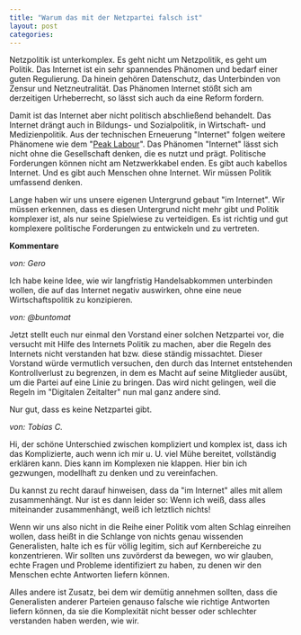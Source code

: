 ```yaml
---
title: "Warum das mit der Netzpartei falsch ist"
layout: post
categories: 
---
```

Netzpolitik ist unterkomplex. Es geht nicht um Netzpolitik, es geht um Politik. Das Internet ist ein sehr spannendes Phänomen und bedarf einer guten Regulierung. Da hinein gehören Datenschutz, das Unterbinden von Zensur und Netzneutralität.
Das Phänomen Internet stößt sich am derzeitigen Urheberrecht, so lässt sich auch da eine Reform fordern.

Damit ist das Internet aber nicht politisch abschließend behandelt. Das Internet drängt auch in Bildungs- und Sozialpolitik, in Wirtschaft- und Medizienpolitik. Aus der technischen Erneuerung "Internet" folgen weitere Phänomene wie dem "<a href="http://zweifeln.org/2014/peak-labour/">Peak Labour</a>".
Das Phänomen "Internet" lässt sich nicht ohne die Gesellschaft denken, die es nutzt und prägt. Politische Forderungen können nicht am Netzwerkkabel enden. Es gibt auch kabellos Internet. Und es gibt auch Menschen ohne Internet. Wir müssen Politik umfassend denken.

Lange haben wir uns unsere eigenen Untergrund gebaut "im Internet". Wir müssen erkennen, dass es diesen Untergrund nicht mehr gibt und Politik komplexer ist, als nur seine Spielwiese zu verteidigen. Es ist richtig und gut komplexere politische Forderungen zu entwickeln und zu vertreten.
		

__Kommentare__
			
_von: Gero_
			
Ich habe keine Idee, wie wir langfristig Handelsabkommen unterbinden wollen, die auf das Internet negativ auswirken, ohne eine neue Wirtschaftspolitik zu konzipieren.

			
_von: @buntomat_
			
Jetzt stellt euch nur einmal den Vorstand einer solchen Netzpartei vor, die versucht mit Hilfe des Internets Politik zu machen, aber die Regeln des Internets nicht verstanden hat bzw. diese ständig missachtet. Dieser Vorstand würde vermutlich versuchen, den durch das Internet entstehenden Kontrollverlust zu begrenzen, in dem es Macht auf seine Mitglieder ausübt, um die Partei auf eine Linie zu bringen.  Das wird nicht gelingen, weil die Regeln im "Digitalen Zeitalter" nun mal ganz andere sind. 

Nur gut, dass es keine Netzpartei gibt.

			
_von: Tobias C._
			
Hi, der schöne Unterschied zwischen kompliziert und komplex ist, dass ich das Komplizierte, auch wenn ich mir u. U. viel Mühe bereitet, vollständig erklären kann. Dies kann im Komplexen nie klappen. Hier bin ich gezwungen, modellhaft zu denken und zu vereinfachen.

Du kannst zu recht darauf hinweisen, dass da "im Internet" alles mit allem zusammenhängt. Nur ist es dann leider so: Wenn ich weiß, dass alles miteinander zusammenhängt, weiß ich letztlich nichts!

Wenn wir uns also nicht in die Reihe einer Politik vom alten Schlag einreihen wollen, dass heißt in die Schlange von nichts genau wissenden Generalisten, halte ich es für völlig legitim, sich auf Kernbereiche zu konzentrieren. Wir sollten uns zuvörderst da bewegen, wo wir glauben, echte Fragen und Probleme identifiziert zu haben, zu denen wir den Menschen echte Antworten liefern können.

Alles andere ist Zusatz, bei dem wir demütig annehmen sollten, dass die Generalisten anderer Parteien genauso falsche wie richtige Antworten liefern können, da sie die Komplexität nicht besser oder schlechter verstanden haben werden, wie wir.

